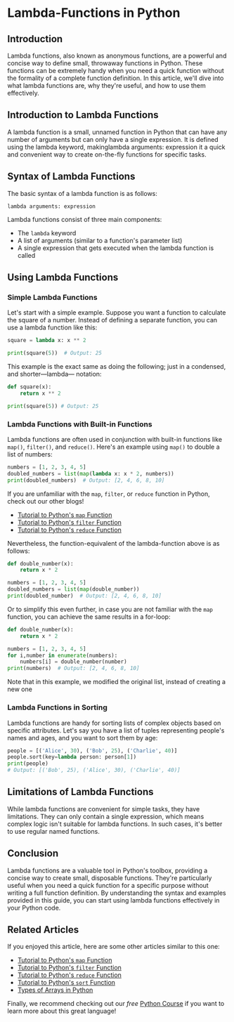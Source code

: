 <doc style="display: none;">
    title: Lambda Functions in Python
    titleID: lambda-functions-in-python
    description: In this article, you will learn about lambda functions/expressions in Python, what they are, their history, and how you can use them
    type: Blog
    tags: Python,Lambda functions,Serverless,AWS Lambda,Function as a Service,Event-driven programming,Cloud computing,Microservices,Serverless architecture,Event processing,Serverless computing,AWS,Python programming,AWS services,Serverless development,Event-driven architecture,Serverless Python,Event handlers,Function deployment,Scalable applications,Serverless deployment,Serverless frameworks,Serverless best practices,AWS cloud,AWS Lambda triggers,AWS Lambda functions,Python scripting,AWS Lambda event sources,Event-driven design,Serverless patterns,Serverless security,AWS serverless architecture,AWS serverless development,Serverless advantages,Serverless challenges,AWS Lambda use cases,AWS Lambda tutorial,Serverless cost optimization,AWS Lambda scalability,AWS Lambda performance,AWS Lambda benefits,AWS Lambda setup,AWS Lambda ecosystem,AWS Lambda automation,AWS Lambda integration,AWS Lambda examples
    author: Daniel Hamen
    authorID: danielhamen
    date: 2023-08-14
    url: blogs/code/python/lambda-functions/lambda-functions-in-python
    category: Code,Python,Lambda Functions
    categorySlug: code,python,lambda-functions
</doc>

# Lambda-Functions in Python

## Introduction

Lambda functions, also known as anonymous functions, are a powerful and concise way to define small, throwaway functions in Python. These functions can be extremely handy when you need a quick function without the formality of a complete function definition. In this article, we'll dive into what lambda functions are, why they're useful, and how to use them effectively.

## Introduction to Lambda Functions

A lambda function is a small, unnamed function in Python that can have any number of arguments but can only have a single expression. It is defined using the lambda keyword, makinglambda arguments: expression it a quick and convenient way to create on-the-fly functions for specific tasks.

## Syntax of Lambda Functions

The basic syntax of a lambda function is as follows:

```python:syntax
lambda arguments: expression
```

Lambda functions consist of three main components:

* The `lambda` keyword
* A list of arguments (similar to a function's parameter list)
* A single expression that gets executed when the lambda function is called

## Using Lambda Functions

### Simple Lambda Functions

Let's start with a simple example. Suppose you want a function to calculate the square of a number. Instead of defining a separate function, you can use a lambda function like this:

```python
square = lambda x: x ** 2

print(square(5))  # Output: 25
```

This example is the exact same as doing the following; just in a condensed, and shorter&mdash;lambda&mdash; notation:

```python
def square(x):
    return x ** 2

print(square(5)) # Output: 25
```

### Lambda Functions with Built-in Functions

Lambda functions are often used in conjunction with built-in functions like `map()`, `filter()`, and `reduce()`. Here's an example using `map()` to double a list of numbers:

```python
numbers = [1, 2, 3, 4, 5]
doubled_numbers = list(map(lambda x: x * 2, numbers))
print(doubled_numbers)  # Output: [2, 4, 6, 8, 10]
```

If you are unfamiliar with the `map`, `filter`, or `reduce` function in Python, check out our other blogs!

- [Tutorial to Python's `map` Function]("https://www.hamen.io/...")
- [Tutorial to Python's `filter` Function]("https://www.hamen.io/...")
- [Tutorial to Python's `reduce` Function]("https://www.hamen.io/...")

Nevertheless, the function-equivalent of the lambda-function above is as follows:

```python
def double_number(x):
    return x * 2

numbers = [1, 2, 3, 4, 5]
doubled_numbers = list(map(double_number))
print(doubled_number)  # Output: [2, 4, 6, 8, 10]
```

Or to simplify this even further, in case you are not familiar with the `map` function, you can achieve the same results in a for-loop:

```python
def double_number(x):
    return x * 2

numbers = [1, 2, 3, 4, 5]
for i,number in enumerate(numbers):
    numbers[i] = double_number(number)
print(numbers)  # Output: [2, 4, 6, 8, 10]
```

Note that in this example, we modified the original list, instead of creating a new one

### Lambda Functions in Sorting

Lambda functions are handy for sorting lists of complex objects based on specific attributes. Let's say you have a list of tuples representing people's names and ages, and you want to sort them by age:

```python
people = [('Alice', 30), ('Bob', 25), ('Charlie', 40)]
people.sort(key=lambda person: person[1])
print(people)  
# Output: [('Bob', 25), ('Alice', 30), ('Charlie', 40)]
```

## Limitations of Lambda Functions

While lambda functions are convenient for simple tasks, they have limitations. They can only contain a single expression, which means complex logic isn't suitable for lambda functions. In such cases, it's better to use regular named functions.

## Conclusion

Lambda functions are a valuable tool in Python's toolbox, providing a concise way to create small, disposable functions. They're particularly useful when you need a quick function for a specific purpose without writing a full function definition. By understanding the syntax and examples provided in this guide, you can start using lambda functions effectively in your Python code.

## Related Articles

If you enjoyed this article, here are some other articles similar to this one:

- [Tutorial to Python's `map` Function]("https://www.hamen.io/...")
- [Tutorial to Python's `filter` Function]("https://www.hamen.io/...")
- [Tutorial to Python's `reduce` Function]("https://www.hamen.io/...")
- [Tutorial to Python's `sort` Function]("https://www.hamen.io/...")
- [Types of Arrays in Python]("https://www.hamen.io/docs/blogs/code/python/data-types/arrays/types-of-arrays-in-python/")

Finally, we recommend checking out our *free* [Python Course]("https://www.hamen.io/...") if you want to learn more about this great language!
